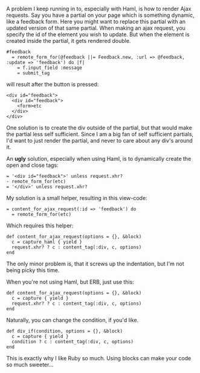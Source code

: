 A problem I keep running in to, especially with Haml, is how to render Ajax requests. Say you have a partial on your page which is something dynamic, like a feedback form. Here you might want to replace this partial with an updated version of that same partial. When making an ajax request, you specify the id of the element you wish to update. But when the element is created inside the partial, it gets rendered double.<!--more-->

    #feedback
      = remote_form_for(@feedback ||= Feedback.new, :url => @feedback, :update => 'feedback') do |f|
        = f.input_field :message
        = submit_tag

will result after the button is pressed:

    <div id="feedback">
      <div id="feedback">
        <form>etc
      </div>
    </div>

One solution is to create the div outside of the partial, but that would make the partial less self sufficient. Since I am a big fan of self sufficient partials, I'd want to just render the partial, and never to care about any div's around it.

An <strong>ugly</strong> solution, especially when using Haml, is to dynamically create the open and close tags:

    = '<div id="feedback">' unless request.xhr?
    - remote_form_for(etc)
    = '</div>' unless request.xhr?

My solution is a small helper, resulting in this view-code:

    = content_for_ajax_request(:id => 'feedback') do
      = remote_form_for(etc)

Which requires this helper:

    def content_for_ajax_request(options = {}, &block)
      c = capture_haml { yield }
      request.xhr? ? c : content_tag(:div, c, options)
    end

The only minor problem is, that it screws up the indentation, but I'm not being picky this time.

When you're not using Haml, but ERB, just use this:

    def content_for_ajax_request(options = {}, &block)
      c = capture { yield }
      request.xhr? ? c : content_tag(:div, c, options)
    end

Naturally, you can change the condition, if you'd like.

    def div_if(condition, options = {}, &block)
      c = capture { yield }
      condition ? c : content_tag(:div, c, options)
    end

This is exactly why I like Ruby so much. Using blocks can make your code so much sweeter...
